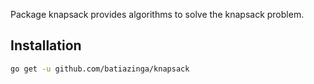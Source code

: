 Package knapsack provides algorithms to solve the knapsack problem.

## Installation

```bash
go get -u github.com/batiazinga/knapsack
```